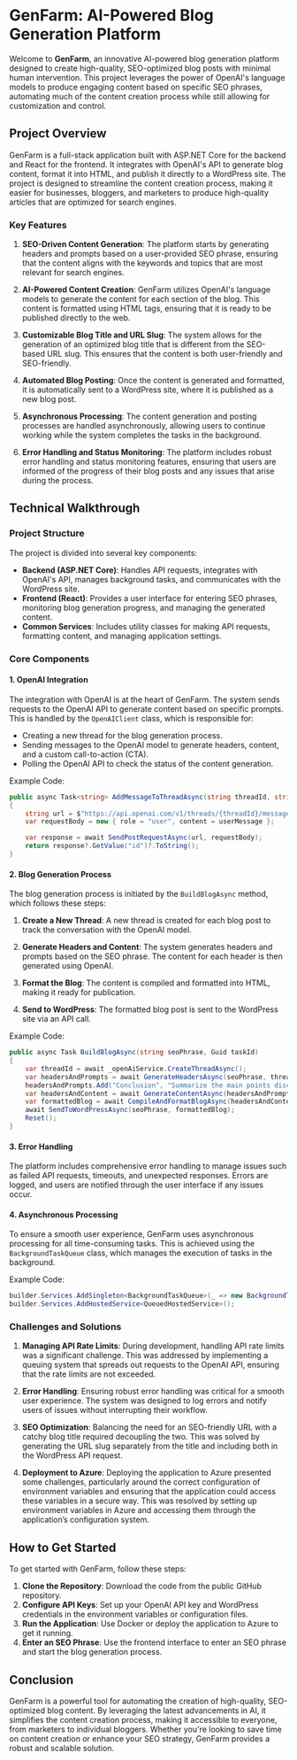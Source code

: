 
# GenFarm: AI-Powered Blog Generation Platform

Welcome to **GenFarm**, an innovative AI-powered blog generation platform designed to create high-quality, SEO-optimized blog posts with minimal human intervention. This project leverages the power of OpenAI's language models to produce engaging content based on specific SEO phrases, automating much of the content creation process while still allowing for customization and control.

## Project Overview

GenFarm is a full-stack application built with ASP.NET Core for the backend and React for the frontend. It integrates with OpenAI's API to generate blog content, format it into HTML, and publish it directly to a WordPress site. The project is designed to streamline the content creation process, making it easier for businesses, bloggers, and marketers to produce high-quality articles that are optimized for search engines.

### Key Features

1. **SEO-Driven Content Generation**: The platform starts by generating headers and prompts based on a user-provided SEO phrase, ensuring that the content aligns with the keywords and topics that are most relevant for search engines.

2. **AI-Powered Content Creation**: GenFarm utilizes OpenAI's language models to generate the content for each section of the blog. This content is formatted using HTML tags, ensuring that it is ready to be published directly to the web.

3. **Customizable Blog Title and URL Slug**: The system allows for the generation of an optimized blog title that is different from the SEO-based URL slug. This ensures that the content is both user-friendly and SEO-friendly.

4. **Automated Blog Posting**: Once the content is generated and formatted, it is automatically sent to a WordPress site, where it is published as a new blog post.

5. **Asynchronous Processing**: The content generation and posting processes are handled asynchronously, allowing users to continue working while the system completes the tasks in the background.

6. **Error Handling and Status Monitoring**: The platform includes robust error handling and status monitoring features, ensuring that users are informed of the progress of their blog posts and any issues that arise during the process.

## Technical Walkthrough

### Project Structure

The project is divided into several key components:

- **Backend (ASP.NET Core)**: Handles API requests, integrates with OpenAI's API, manages background tasks, and communicates with the WordPress site.
- **Frontend (React)**: Provides a user interface for entering SEO phrases, monitoring blog generation progress, and managing the generated content.
- **Common Services**: Includes utility classes for making API requests, formatting content, and managing application settings.

### Core Components

#### 1. **OpenAI Integration**

The integration with OpenAI is at the heart of GenFarm. The system sends requests to the OpenAI API to generate content based on specific prompts. This is handled by the `OpenAIClient` class, which is responsible for:

- Creating a new thread for the blog generation process.
- Sending messages to the OpenAI model to generate headers, content, and a custom call-to-action (CTA).
- Polling the OpenAI API to check the status of the content generation.

Example Code:

```csharp
public async Task<string> AddMessageToThreadAsync(string threadId, string userMessage, int maxTokens)
{
    string url = $"https://api.openai.com/v1/threads/{threadId}/messages";
    var requestBody = new { role = "user", content = userMessage };

    var response = await SendPostRequestAsync(url, requestBody);
    return response?.GetValue("id")?.ToString();
}
```

#### 2. **Blog Generation Process**

The blog generation process is initiated by the `BuildBlogAsync` method, which follows these steps:

1. **Create a New Thread**: A new thread is created for each blog post to track the conversation with the OpenAI model.

2. **Generate Headers and Content**: The system generates headers and prompts based on the SEO phrase. The content for each header is then generated using OpenAI.

3. **Format the Blog**: The content is compiled and formatted into HTML, making it ready for publication.

4. **Send to WordPress**: The formatted blog post is sent to the WordPress site via an API call.

Example Code:

```csharp
public async Task BuildBlogAsync(string seoPhrase, Guid taskId)
{
    var threadId = await _openAiService.CreateThreadAsync();
    var headersAndPrompts = await GenerateHeadersAsync(seoPhrase, threadId);
    headersAndPrompts.Add("Conclusion", "Summarize the main points discussed in the blog and provide a final thought for readers.");
    var headersAndContent = await GenerateContentAsync(headersAndPrompts, threadId);
    var formattedBlog = await CompileAndFormatBlogAsync(headersAndContent, threadId);
    await SendToWordPressAsync(seoPhrase, formattedBlog);
    Reset();
}
```

#### 3. **Error Handling**

The platform includes comprehensive error handling to manage issues such as failed API requests, timeouts, and unexpected responses. Errors are logged, and users are notified through the user interface if any issues occur.

#### 4. **Asynchronous Processing**

To ensure a smooth user experience, GenFarm uses asynchronous processing for all time-consuming tasks. This is achieved using the `BackgroundTaskQueue` class, which manages the execution of tasks in the background.

Example Code:

```csharp
builder.Services.AddSingleton<BackgroundTaskQueue>(_ => new BackgroundTaskQueue(100));
builder.Services.AddHostedService<QueuedHostedService>();
```

### Challenges and Solutions

1. **Managing API Rate Limits**: During development, handling API rate limits was a significant challenge. This was addressed by implementing a queuing system that spreads out requests to the OpenAI API, ensuring that the rate limits are not exceeded.

2. **Error Handling**: Ensuring robust error handling was critical for a smooth user experience. The system was designed to log errors and notify users of issues without interrupting their workflow.

3. **SEO Optimization**: Balancing the need for an SEO-friendly URL with a catchy blog title required decoupling the two. This was solved by generating the URL slug separately from the title and including both in the WordPress API request.

4. **Deployment to Azure**: Deploying the application to Azure presented some challenges, particularly around the correct configuration of environment variables and ensuring that the application could access these variables in a secure way. This was resolved by setting up environment variables in Azure and accessing them through the application’s configuration system.

## How to Get Started

To get started with GenFarm, follow these steps:

1. **Clone the Repository**: Download the code from the public GitHub repository.
2. **Configure API Keys**: Set up your OpenAI API key and WordPress credentials in the environment variables or configuration files.
3. **Run the Application**: Use Docker or deploy the application to Azure to get it running.
4. **Enter an SEO Phrase**: Use the frontend interface to enter an SEO phrase and start the blog generation process.

## Conclusion

GenFarm is a powerful tool for automating the creation of high-quality, SEO-optimized blog content. By leveraging the latest advancements in AI, it simplifies the content creation process, making it accessible to everyone, from marketers to individual bloggers. Whether you're looking to save time on content creation or enhance your SEO strategy, GenFarm provides a robust and scalable solution.
